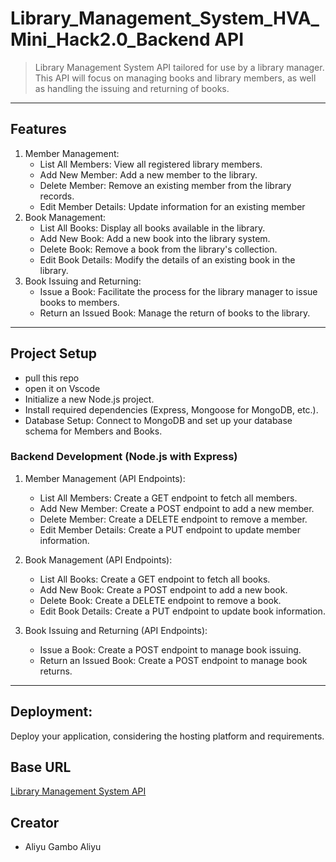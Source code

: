 # Library_Management_System_HVA_Mini_Hack2.0_Backend API

   > Library Management System API tailored for use by a library manager. This API will focus on managing books and library members, as well as handling the issuing and returning of books. 

---

## Features
1.  Member Management:
      - List All Members: View all registered library members.
      - Add New Member: Add a new member to the library.
      - Delete Member: Remove an existing member from the library records.
      - Edit Member Details: Update information for an existing member
2.  Book Management:
      - List All Books: Display all books available in the library.
      - Add New Book: Add a new book into the library system.
      - Delete Book: Remove a book from the library's collection.
      - Edit Book Details: Modify the details of an existing book in the library.
3.  Book Issuing and Returning:
      - Issue a Book: Facilitate the process for the library manager to issue books to members.
      - Return an Issued Book: Manage the return of books to the library.   
---
## Project Setup
   - pull this repo
   - open it on Vscode
   - Initialize a new Node.js project.
   - Install required dependencies (Express, Mongoose for MongoDB, etc.).
   - Database Setup: Connect to MongoDB and set up your database schema for Members and Books.
### Backend Development (Node.js with Express)

1. Member Management (API Endpoints):
   - List All Members: Create a GET endpoint to fetch all members.
   - Add New Member: Create a POST endpoint to add a new member.
   - Delete Member: Create a DELETE endpoint to remove a member.
   - Edit Member Details: Create a PUT endpoint to update member information.
      
2. Book Management (API Endpoints):

   - List All Books: Create a GET endpoint to fetch all books.
   - Add New Book: Create a POST endpoint to add a new book.
   - Delete Book: Create a DELETE endpoint to remove a book.
   - Edit Book Details: Create a PUT endpoint to update book information.


3. Book Issuing and Returning (API Endpoints):

   - Issue a Book: Create a POST endpoint to manage book issuing.
   - Return an Issued Book: Create a POST endpoint to manage book returns.

---

## Deployment:
   Deploy your application, considering the hosting platform and requirements.
## Base URL
[Library Management System API]()

## Creator
- Aliyu Gambo Aliyu

